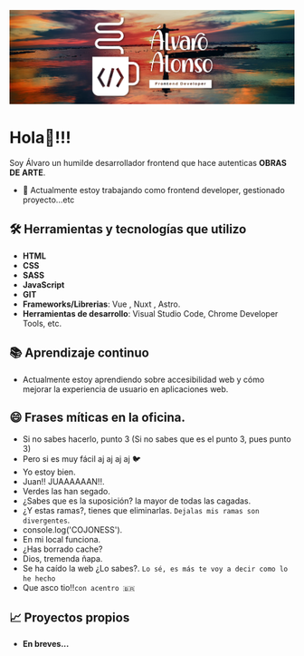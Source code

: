 ![Mi imagen](assets/banner4.png)

# Hola👋!!!

Soy Álvaro un humilde desarrollador frontend que hace autenticas **OBRAS DE ARTE**.

- 🔭 Actualmente estoy trabajando como frontend developer, gestionado proyecto...etc

## 🛠️ Herramientas y tecnologías que utilizo

- **HTML**
- **CSS**
- **SASS**
- **JavaScript**
- **GIT**
- **Frameworks/Librerias**:  Vue , Nuxt , Astro.
- **Herramientas de desarrollo**: Visual Studio Code, Chrome Developer Tools, etc.

## 📚 Aprendizaje continuo

- Actualmente estoy aprendiendo sobre accesibilidad web y cómo mejorar la experiencia de usuario en aplicaciones web.
<!--## ⚡ Curiosidades

- ¿Sabías que el primer sitio web fue creado por Tim Berners-Lee en 1990?
- El aliento de gato huele a comida de gato.-->
## 😄 Frases míticas en la oficina.

- Si no sabes hacerlo, punto 3 (Si no sabes que es el punto 3, pues punto 3)
- Pero si es muy fácil aj aj aj aj  🐦
- Yo estoy bien.
- Juan!! JUAAAAAAN!!.
- Verdes las han segado.
- ¿Sabes que es la suposición? la mayor de todas las cagadas.
- ¿Y estas ramas?, tienes que eliminarlas. `Dejalas mis ramas son divergentes`.
- console.log('COJONESS').
- En mi local funciona.
- ¿Has borrado cache?
- Dios, tremenda ñapa.
- Se ha caído la web ¿Lo sabes?. `Lo sé, es más te voy a decir como lo he hecho`
- Que asco tio!!`con acentro 🇧🇷`

## 📈 Proyectos propios

- **En breves...** 

<!--
## 📫 Cómo contactarme

- **LinkedIn**: [linkedin.com/in/tu_perfil](https://linkedin.com/in/AlvaroAlonsoAlons)
- **GitHub**: [github.com/tu_usuario](https://github.com/alvaroAlonsoAlonso)
-- >

<!--
**AlvaroAlonsoAlonso/AlvaroAlonsoAlonso** is a ✨ _special_ ✨ repository because its `README.md` (this file) appears on your GitHub profile.

Here are some ideas to get you started:

- 🔭 I’m currently working on ...
- 🌱 I’m currently learning ...
- 👯 I’m looking to collaborate on ...
- 🤔 I’m looking for help with ...
- 💬 Ask me about ...
- 📫 How to reach me: ...
- 😄 Pronouns: ...
- ⚡ Fun fact: ...
-->
